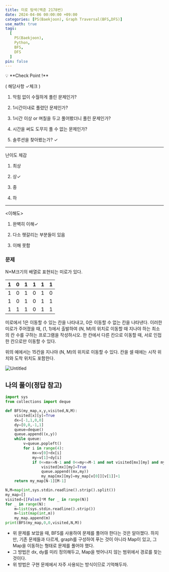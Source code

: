 ```yaml
---
title: 미로 탐색(백준 2178번)
date: 2024-04-06 00:00:00 +09:00
categories: [PS(Baekjoon), Graph Traversal(BFS,DFS)]
use_math: true
tags:
  [
    PS(Baekjoon),
    Python,
    BFS,
    DFS
  ]
pin: false
---
```


<aside>
💡 **Check Point !**

( 해당사항 ✓체크 )

1. 막힘 없이 수월하게 풀린 문제인가?

2. 1시간이내로 풀렸던 문제인가?

3. 1시간 이상 or 며칠을 두고 풀어봤더니 풀린 문제인가?

4. 시간을 써도 도무지 풀 수 없는 문제인가?

5. 솔루션을 찾아봤는가? ✓

---

난이도 체감

1. 최상

2. 상✓

3. 중

4. 하

---

<이해도>

1. 완벽히 이해✓

2. 다소 헷갈리는 부분들이 있음

3. 이해 못함

</aside>

### 문제

N×M크기의 배열로 표현되는 미로가 있다.

| 1 | 0 | 1 | 1 | 1 | 1 |
| --- | --- | --- | --- | --- | --- |
| 1 | 0 | 1 | 0 | 1 | 0 |
| 1 | 0 | 1 | 0 | 1 | 1 |
| 1 | 1 | 1 | 0 | 1 | 1 |

미로에서 1은 이동할 수 있는 칸을 나타내고, 0은 이동할 수 없는 칸을 나타낸다. 이러한 미로가 주어졌을 때, (1, 1)에서 출발하여 (N, M)의 위치로 이동할 때 지나야 하는 최소의 칸 수를 구하는 프로그램을 작성하시오. 한 칸에서 다른 칸으로 이동할 때, 서로 인접한 칸으로만 이동할 수 있다.

위의 예에서는 15칸을 지나야 (N, M)의 위치로 이동할 수 있다. 칸을 셀 때에는 시작 위치와 도착 위치도 포함한다.

![Untitled](https://github.com/gihuni99/gihuni99.github.io/assets/90080065/5d0165f0-5837-43c3-b2e9-e74e9d70f246)

## 나의 풀이(정답 참고)

```python
import sys
from collections import deque

def BFS(my_map,x,y,visited,N,M):
    visited[x][y]=True
    dx=[-1,1,0,0]
    dy=[0,0,-1,1]
    queue=deque()
    queue.append((x,y))
    while queue:
        v=queue.popleft()
        for i in range(4):
            mx=v[0]+dx[i]
            my=v[1]+dy[i]
            if 0<=mx<=N-1 and 0<=my<=M-1 and not visited[mx][my] and my_map[mx][my]:
                visited[mx][my]=True
                queue.append((mx,my))
                my_map[mx][my]=my_map[v[0]][v[1]]+1
    return my_map[N-1][M-1]

N,M=map(int,sys.stdin.readline().strip().split())
my_map=[]
visited=[[False]*M for _ in range(N)]
for _ in range(N):
    m=list(sys.stdin.readline().strip())
    m=list(map(int,m))
    my_map.append(m)
print(BFS(my_map,0,0,visited,N,M))
```

- 위 문제를 보았을 때, BFS를 사용하여 문제를 풀어야 한다는 것은 알아챘다. 하지만, 기존 문제들과 다르게, graph를 구성하여 푸는 것이 아니라 Map이 있고, 그 Map을 이동하는 형태로 문제를 풀어야 했다.
- 그 방법은 dx, dy를 미리 정의해두고, Map을 벗어나지 않는 범위에서 경로를 찾는 것이다.
- 위 방법은 구현 문제에서 자주 사용되는 방식이므로 기억해두자.